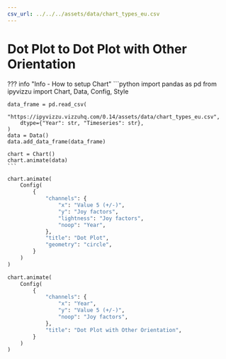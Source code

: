 ```yaml
---
csv_url: ../../../assets/data/chart_types_eu.csv
---
```


# Dot Plot to Dot Plot with Other Orientation

<div id="example_01"></div>

??? info "Info - How to setup Chart"
    ```python
    import pandas as pd
    from ipyvizzu import Chart, Data, Config, Style

    data_frame = pd.read_csv(
        "https://ipyvizzu.vizzuhq.com/0.14/assets/data/chart_types_eu.csv",
        dtype={"Year": str, "Timeseries": str},
    )
    data = Data()
    data.add_data_frame(data_frame)

    chart = Chart()
    chart.animate(data)
    ```

```python
chart.animate(
    Config(
        {
            "channels": {
                "x": "Value 5 (+/-)",
                "y": "Joy factors",
                "lightness": "Joy factors",
                "noop": "Year",
            },
            "title": "Dot Plot",
            "geometry": "circle",
        }
    )
)

chart.animate(
    Config(
        {
            "channels": {
                "x": "Year",
                "y": "Value 5 (+/-)",
                "noop": "Joy factors",
            },
            "title": "Dot Plot with Other Orientation",
        }
    )
)
```

<script src="./orientation_circle.js"></script>
